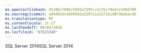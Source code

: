 ```yaml
---
ms.openlocfilehash: 8210bc709bc5092a7295cc1cfbc79e2ce148d709
ms.sourcegitcommit: ad4d92dce894592a259721a1571b1d8736abacdb
ms.translationtype: MT
ms.contentlocale: it-IT
ms.lasthandoff: 08/04/2020
ms.locfileid: "87623240"
---
```

<span data-ttu-id="13ddf-101">SQL Server 2014</span><span class="sxs-lookup"><span data-stu-id="13ddf-101">SQL Server 2014</span></span>
